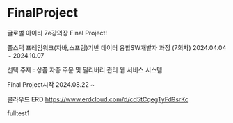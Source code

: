 # FinalProject
글로벌 아이티 7e강의장 Final Project!

풀스택 프레임워크(자바,스프링)기반 데이터 융합SW개발자 과정 (7회차)
2024.04.04 ~ 2024.10.07

선택 주제 : 상품 자종 주문 및 딜리버리 관리 웹 서비스 시스템

Final Project시작
2024.08.22 ~

클라우드 ERD
https://www.erdcloud.com/d/cd5tCqegTyFd9srKc

fulltest1
